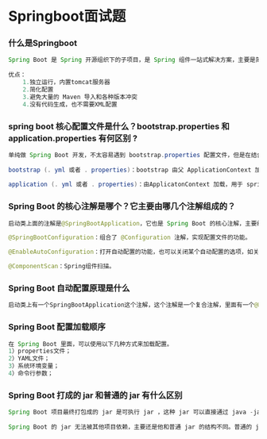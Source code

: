# Springboot面试题

### 什么是Springboot

```java
Spring Boot 是 Spring 开源组织下的子项目，是 Spring 组件一站式解决方案，主要是简化了使用 Spring 的难度，简化了繁重的配置，提供了各种启动器，开发者能快速上手
    
优点：
    1.独立运行，内置tomcat服务器
    2.简化配置
    3.避免大量的 Maven 导入和各种版本冲突
    4.没有代码生成，也不需要XML配置
```

### spring boot 核心配置文件是什么？bootstrap.properties 和 application.properties 有何区别 ?

```java
单纯做 Spring Boot 开发，不太容易遇到 bootstrap.properties 配置文件，但是在结合 Spring Cloud 时，这个配置就会经常遇到了，特别是在需要加载一些远程配置文件的时侯
    
bootstrap (. yml 或者 . properties)：bootstrap 由父 ApplicationContext 加载的，比 applicaton 优先加载，配置在应用程序上下文的引导阶段生效。一般来说我们在 Spring Cloud Config 或者 Nacos 中会用到它。且 bootstrap 里面的属性不能被覆盖；
    
application (. yml 或者 . properties)：由ApplicatonContext 加载，用于 spring boot 项目的自动化配置。    
```

### Spring Boot 的核心注解是哪个？它主要由哪几个注解组成的？

```java
启动类上面的注解是@SpringBootApplication，它也是 Spring Boot 的核心注解，主要组合包含了以下 3 个注解：

@SpringBootConfiguration：组合了 @Configuration 注解，实现配置文件的功能。

@EnableAutoConfiguration：打开自动配置的功能，也可以关闭某个自动配置的选项，如关闭数据源自动配置功能： @SpringBootApplication(exclude = { DataSourceAutoConfiguration.class })。

@ComponentScan：Spring组件扫描。
```

### Spring Boot 自动配置原理是什么

```java
启动类上有一个SpringBootApplication这个注解，这个注解是一个复合注解，里面有一个@EnableAutoConfiguration这个注解，他也是一个复合注解，主要功能是由里面的@import来提供的，他会扫描到一个META-INF/spring.factories的jar包，里面是以键值对存在的一些全类名的列表，然后通过ConditionOnbean，或者ConditionOnClass等注解，判断是否有依赖，如果有就自动配置类加载到Spring容器中
```

### Spring Boot 配置加载顺序

```java
在 Spring Boot 里面，可以使用以下几种方式来加载配置。
1）properties文件；
2）YAML文件；
3）系统环境变量；
4）命令行参数；
```

### Spring Boot 打成的 jar 和普通的 jar 有什么区别

```java
Spring Boot 项目最终打包成的 jar 是可执行 jar ，这种 jar 可以直接通过 java -jar xxx.jar 命令来运行，这种 jar 不可以作为普通的 jar 被其他项目依赖，即使依赖了也无法使用其中的类
    
Spring Boot 的 jar 无法被其他项目依赖，主要还是他和普通 jar 的结构不同。普通的 jar 包，解压后直接就是包名，包里就是我们的代码，而 Spring Boot 打包成的可执行 jar 解压后，在 \BOOT-INF\classes 目录下才是我们的代码，因此无法被直接引用。如果非要引用，可以在 pom.xml 文件中增加配置，将 Spring Boot 项目打包成两个 jar ，一个可执行，一个可引用。    
```

